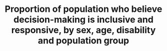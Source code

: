---
data_non_statistical: true
goal_meta_link: http://unstats.un.org/sdgs/files/metadata-compilation/Metadata-Goal-16.pdf
graph_title: Proportion of population who believe decision-making is inclusive and
  responsive, by sex, age, disability and population group
graph_type: line
has_metadata: false
indicator: 16.7.2
indicator_name: Proportion of population who believe decision-making is inclusive
  and responsive, by sex, age, disability and population group
indicator_sort_order: 16-07-02
indicator_variable: null
layout: indicator
national_geographical_coverage: United States
permalink: /16-7-2/
published: true
reporting_status: notstarted
sdg_goal: 16
source_active_1: true
source_notes_1: null
source_title_1: null
target: Ensure responsive, inclusive, participatory and representative decision-making
  at all levels.
target_id: '16.7'
title: Proportion of population who believe decision-making is inclusive and responsive,
  by sex, age, disability and population group
un_custodial_agency: UNDP
un_designated_tier: '3'
variable_description: null
variable_notes: null
---